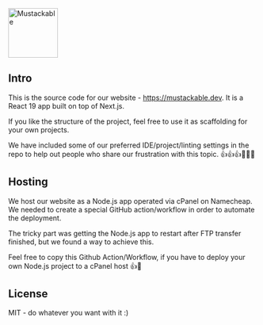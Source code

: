 <img src="https://avatars.githubusercontent.com/u/200509271?s=400&u=52ffb95ce0884ad2c717719266626c6e1548c041&v=4" alt="Mustackable" width="100"/>

## Intro

This is the source code for our website - https://mustackable.dev. It is a React 19 app built on top of Next.js.

If you like the structure of the project, feel free to use it as scaffolding for your own projects.

We have included some of our preferred IDE/project/linting settings in the repo to help out people who share our frustration with this topic. 👍👍👍🐷🐷🐷

## Hosting

We host our website as a Node.js app operated via cPanel on Namecheap. We needed to create a special GitHub action/workflow in order to automate the deployment.

The tricky part was getting the Node.js app to restart after FTP transfer finished, but we found a way to achieve this.

Feel free to copy this Github Action/Workflow, if you have to deploy your own Node.js project to a cPanel host 👍🐷

## License

MIT - do whatever you want with it :)
